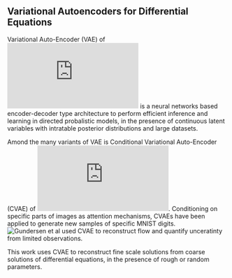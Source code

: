 ## Variational Autoencoders for Differential Equations

Variational Auto-Encoder (VAE) of ![Kingma and Welling](https://arxiv.org/pdf/1312.6114.pdf) is a neural networks based encoder-decoder type architecture to perform efficient inference and learning in directed probalistic models, in the presence of continuous latent variables with intratable posterior distributions and large datasets.

Amond the many variants of VAE is Conditional Variational Auto-Encoder (CVAE) of ![Sohn, Yan & Lee](https://proceedings.neurips.cc/paper/2015/file/8d55a249e6baa5c06772297520da2051-Paper.pdf). Conditioning on specific parts of images as attention mechanisms, CVAEs have been applied to generate new samples of specific MNIST digits. ![Gundersen et al](https://aip.scitation.org/doi/10.1063/5.0025779) used CVAE to reconstruct flow and quantify unceratinty from limited observations.

This work uses CVAE to reconstruct fine scale solutions from coarse solutions of differential equations, in the presence of rough or random parameters.

